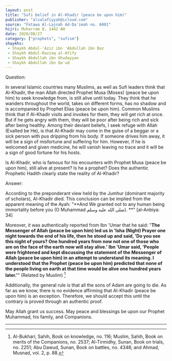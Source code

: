 ```yaml
---
layout: post
title: "Sufi belief in Al-Khadir (peace be upon him)"
publisher: "alsalafiyyah@icloud.com"
source: "Fatawa Al-Lajnah Ad-Da'imah no. 6001"
hijri: Muharram 8, 1442 AH
date: 2020/08/27
category: ["prophets", "sufism"]
shaykhs: 
 - Shaykh Abdul-'Aziz ibn 'Abdullah ibn Baz
 - Shaykh Abdul-Razzaq al-Afify
 - Shaykh Abdullah ibn Ghudayyan
 - Shaykh Abdullah ibn Qa'ud
---
```


Question: 

In several Islamic countries many Muslims, as well as Sufi leaders think that Al-Khadir, the man Allah directed Prophet Musa (Moses) (peace be upon him) to seek knowledge from, is still alive until today. They think that he wanders throughout the world, takes on different forms, has no shadow and is accompanied by Prophet Elias (peace be upon him). Common Muslims think that if Al-Khadir visits and invokes for them, they will get rich at once. But if he gets angry with them, they will be poor after being rich and sick after being healthy. Among their deviant beliefs, I seek refuge with Allah (Exalted be He), is that Al-Khadir may come in the guise of a beggar or a sick person with pus dripping from his body. If someone drives him away, it will be a sign of misfortune and suffering for him. However, if he is welcomed and given medicine, he will vanish leaving no trace and it will be a sign of good fortune for his hosts. 

Is Al-Khadir, who is famous for his encounters with Prophet Musa (peace be upon him), still alive at present? Is he a prophet? Does the authentic Prophetic Hadith clearly state the reality of Al-Khadir?

Answer:

According to the preponderant view held by the Jumhur (dominant majority of scholars), Al-Khadir died. This conclusion can be implied from the apparent meaning of the Ayah: "**And We granted not to any human being immortality before you (O Muhammad صلى الله عليه وسلم). **" [al-Anbiya: 34]

Moreover, it was authentically reported from Ibn 'Umar that he said: "**The Messenger of Allah (peace be upon him) led us in 'Isha (Night) Prayer one night towards the end of his life, then he stood up and said, 'Do you see this night of yours? One hundred years from now not one of those who are on the face of the earth now will stay alive.' Ibn 'Umar said, 'People were frightened and kept discussing the statement of the Messenger of Allah (peace be upon him) in an attempt to understand its meaning. I understood that the Prophet (peace be upon him) predicted that none of the people living on earth at that time would be alive one hundred years later.'**" (Related by Muslim) [^1]

Additionally, the general rule is that all the sons of Adam are going to die. As far as we know, there is no evidence affirming that Al-Khadir (peace be upon him) is an exception. Therefore, we should accept this until the contrary is proved through an authentic proof.

May Allah grant us success. May peace and blessings be upon our Prophet Muhammad, his family, and Companions.

---
[^1]: Al-Bukhari, Sahih, Book on knowledge, no. 116; Muslim, Sahih, Book on merits of the Companions, no. 2537; Al-Tirmidhy, Sunan, Book on trials, no. 2251; Abu Dawud, Sunan, Book on battles, no. 4348; and Ahmad, Musnad, vol. 2, p. 88.
